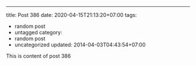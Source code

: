 ---
title: Post 386
date: 2020-04-15T21:13:20+07:00
tags:
  - random post
  - untagged
category:
  - random post
  - uncategorized
updated: 2014-04-03T04:43:54+07:00

This is content of post 386